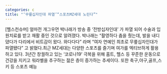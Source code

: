 ```yaml
---
categories: c
title: "‘무릎십자인대 파열’“스포츠MZ세대 노린다”"
---
```

[헬스컨슈머] 얼마전 개그우먼 박나래가 방송 중 ‘전방십자인대’ 가 파열 되어 수술과 입원치료를 받고 재활 중인 것으로 알려졌다. 박나래는 “촬영하다 춤을 췄는데, 발을 내디뎠다가 다리에서 비트감이 왔다. 와다다다” 라며 “여자 연예인 최초로 무릎십자인대가 파열됐다” 고 밝혔다.최근 MZ세대는 다양한 스포츠를 즐기며 여가를 엑티브하게 활용하고 있다. 3년간 창궐하고 있는 ‘코로나19’ 극복을 위해 홈트, 헬스 등 꾸준한 운동으로 건강을 지키고 워라벨을 추구하는 젊은 층이 증가하는 추세이다. 또한 축구,야구,골프,스키 등 스포츠 예능
